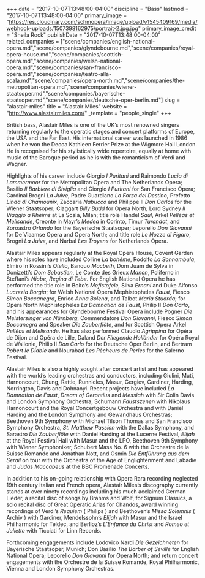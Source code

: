 +++
date = "2017-10-07T13:48:00-04:00"
discipline = "Bass"
lastmod = "2017-10-07T13:48:00-04:00"
primary_image = "https://res.cloudinary.com/schmopera/image/upload/v1545409169/media/webhook-uploads/1507398162975/portrait-2.jpg.jpg"
primary_image_credit = "Sheila Rock"
publishDate = "2017-10-07T13:48:00-04:00"
related_companies = ["scene/companies/english-national-opera.md","scene/companies/glyndebourne.md","scene/companies/royal-opera-house.md","scene/companies/scottish-opera.md","scene/companies/welsh-national-opera.md","scene/companies/san-francisco-opera.md","scene/companies/teatro-alla-scala.md","scene/companies/opera-north.md","scene/companies/the-metropolitan-opera.md","scene/companies/wiener-staatsoper.md","scene/companies/bayerische-staatsoper.md","scene/companies/deutsche-oper-berlin.md"]
slug = "alastair-miles"
title = "Alastair Miles"
website = "http://www.alastairmiles.com/"
_template = "people_single"
+++

British bass, Alastair Miles is one of the UK’s most renowned singers returning regularly to the operatic stages and concert platforms of Europe, the USA and the Far East. His international career was launched in 1986 when he won the Decca Kathleen Ferrier Prize at the Wigmore Hall London. He is recognised for his stylistically wide repertoire, equally at home with music of the Baroque period as he is with the romanticism of Verdi and Wagner.

Highlights of his career include Giorgio *I Puritani* and Raimondo *Lucia di Lammermoor* for the Metropolitan Opera and The Netherlands Opera; Basilio *Il Barbiere di Siviglia* and Giorgio *I Puritani* for San Francisco Opera; Cardinal Brogni *La Juive*, Padre Guardiano  *La Forza del Destino*, Prefetto *Linda di Chamounix*, Zaccaria *Nabucco* and Philippe II *Don Carlos* for the Wiener Staatsoper; Claggart *Billy Budd* for Opera North; Lord Sydney *Il Viaggio a Rheims* at La Scala, Milan; title role Handel *Saul*, Arkel *Pelléas et Melisande*, Creonte in Mayr’s *Medea* in Corinto, Timur *Turandot*, and Zoroastro *Orlando* for the Bayerische Staatsoper; Leporello *Don Giovanni* for De Vlaamse Opera and Opera North; and title role *Le Nozze di Figaro*, Brogni *La Juive*, and Narbal *Les Troyens* for Netherlands Opera.

Alastair Miles appears regularly at the Royal Opera House, Covent Garden where his roles have included Colline *La bohème*, Rodolfo *La Sonnambula*, Elmiro in Rossini’s *Otello*, Banquo *Macbeth*, Dom Juam de Sylva in Donizetti’s *Dom Sebastien*, Le Comte des Grieux *Manon*, Poliferno in Steffani’s *Niobe, Regina di Tebe*. For English National Opera he has performed the title role in Boito’s *Mefistofele*, Silva *Ernani* and Duke Alfonso *Lucrezia Borgia*; for Welsh National Opera Mephistopheles *Faust*, Fiesco *Simon Boccanegra*, Enrico *Anna Bolena*, and Talbot *Maria Stuarda*; for Opera North Mephistopheles *La Damnation de Faust*, Philip II *Don Carlo*, and his appearances for Glyndebourne Festival Opera include Pogner *Die Meistersinger von Nürnberg*, Commendatore *Don Giovanni*, Fiesco *Simon Boccanegra* and Speaker *Die Zauberflöte*, and for Scottish Opera Arkel *Pelléas et Melisande*. He has also performed Claudio *Agrippina* for Opéra de Dijon  and Opéra de Lille, Daland *Der Fliegende Holländer* for Opéra Royal de Wallonie, Philip II *Don Carlo* for the Deutsche Oper Berlin, and Bertram *Robert le Diable* and Nourabad *Les Pêcheurs de Perles* for the Salerno Festival.

Alastair Miles is also a highly sought after concert artist and has appeared with the world’s leading orchestras and conductors, including Giulini, Muti, Harnoncourt, Chung, Rattle, Runnicles, Masur, Gergiev, Gardiner, Harding, Norrington, Davis and Dohnanyi.  Recent projects have included *La Damnation de Faust*, *Dream of Gerontius* and *Messiah* with Sir Colin Davis and London Symphony Orchestra, Schumann *Faustszenen* with Nikolaus Harnoncourt and the Royal Concertgebouw Orchestra and with Daniel Harding and the London Symphony and Gewandhaus Orchestras; Beethoven 9th Symphony with Michael Tilson Thomas and San Francisco Symphony Orchestra, *St. Matthew Passion* with the Dallas Symphony, and Sarastro *Die Zauberflöte* with Daniel Harding at the Lucerne Festival, *Elijah* at the Royal Festival Hall with Masur and the LPO, Beethoven 9th Symphony with Wiener Symphoniker, Schubert Mass No. 6 with the Orchestre de la Suisse Romande and Jonathan Nott, and Osmin *Die Entführung aus dem Serail* on tour with the Orchestra of the Age of Englightenment and Labadie and *Judas Maccabeus* at the BBC Promenade Concerts.

In addition to his on-going relationship with Opera Rara recording neglected 19th century Italian and French opera, Alastair Miles’s discography currently stands at over ninety recordings including his much acclaimed German Lieder, a recital disc of songs by Brahms and Wolf, for Signum Classics, a solo recital disc of Great Operatic Arias for Chandos, award winning recordings of Verdi’s *Requiem* ( Philips ) and Beethoven’s *Missa Solemnis* ( Archiv ) with Gardiner, Mendelssohn’s *Elijah* with Masur and the Israel Philharmonic for Teldec, and Berlioz’s *L’Enfance du Christ* and *Romeo et Juliette* with Ticciati for Linn Records.

Forthcoming engagements include Lodovico Nardi *Die Gezeichneten* for Bayerische Staatsoper, Munich; Don Basilio *The Barber of Seville* for English National Opera; Leporello *Don Giovanni* for Opera North; and return concert engagements with the Orchestre de la Suisse Romande, Royal Philharmonic, Vienna and London Symphony Orchestras.
